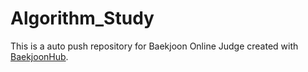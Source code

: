 # Algorithm_Study
This is a auto push repository for Baekjoon Online Judge created with [BaekjoonHub](https://github.com/BaekjoonHub/BaekjoonHub).
